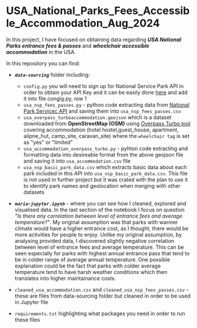 # USA_National_Parks_Fees_Accessible_Accommodation_Aug_2024

In this project, I have focused on obtaining data regarding ***USA National Parks entrance fees & passes*** and ***wheelchair accessible accommodation*** in the USA. 

In this repository you can find: 
 
- ***`data-sourcing`*** folder including:
  -  `config.py` you will need to sign up for National Service Park API in order to obtain your API Key and it can be easily done [here](https://www.nps.gov/subjects/developer/get-started.htm) and add it into file congig.py, row 1
  -  `usa_nsp_fees_passes.py` - python code extracting data from [National Park Servicec API](https://www.nps.gov/subjects/developer/api-documentation.htm) and saving them into `usa_nsp_fees_passes.csv`
  -  `usa_overpass_turboaccommodation.geojson` which is a dataset downloaded from __OpenStreetMap (OSM)__ using [Overpass Turbo tool](https://overpass-turbo.eu/) covering accommodation (hotel hostel,guest_house, apartment, alipne_hut, camp_site, caravan_site) where the `wheelchair tag` is set as "yes" or "limited"
  -  `usa_accommodation_overpass_turbo.py` - pyhton code extracting and formatting data into desireable format from the above geojson file and saving it into `usa_accommodation.csv` file
  -  `usa_nsp_basic_park_data.csv` which extracts basic data about each park included in this API into `usa_nsp_basic_park_data.csv`. This file is not used in further project but it was crated with the plan to use it to identify park names and geolocation when merging with other datasets

- ***`maria-jupyter.ipynb`*** - where you can see how I cleaned, explored and visualised data. In the last section of the notebook I focus on question *"Is there any correlation between level of entrance fees and average temperature?"*. My original assumption was that parks with warmer climate would have a higher entrance cost, as I thought, there would be more activities for people to enjoy. Unlike my original assumption, by analysing provided data, I discovered slightly negative correlation between level of entrance fees and average temperature. This can be seen especially for parks with highest annual entrance pass that tend to be in colder range of average annual temperature. One possible explanation could be the fact that parks with colder average temperature tend to have harsh weather conditions which then translates into higher maintainance costs.

- `cleaned_usa_accommodation.csv` and `cleaned_usa_nsp_fees_passes.csv`  - these are files from data-sourcing folder but cleaned in order to be used in Jupyter file
  
- `requirements.txt` highlighting what packages you need in order to run these files
  

